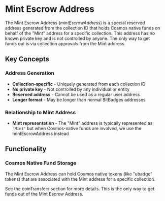 # Mint Escrow Address

The Mint Escrow Address (_mintEscrowAddress_) is a special reserved address generated from the collection ID that holds Cosmos native funds on behalf of the "Mint" address for a specific collection. This address has no known private key and is not controlled by anyone. The only way to get funds out is via collection approvals from the Mint address.

## Key Concepts

### Address Generation

-   **Collection-specific** - Uniquely generated from each collection ID
-   **No private key** - Not controlled by any individual or entity
-   **Reserved address** - Cannot be used as a regular user address
-   **Longer format** - May be longer than normal BitBadges addresses

### Relationship to Mint Address

-   **Mint representation** - The "Mint" address is typically represented as `"Mint"` but when Cosmos-native funds are involved, we use the mintEscrowAddress instead

## Functionality

### Cosmos Native Fund Storage

The Mint Escrow Address can hold Cosmos native tokens (like "ubadge" tokens) that are associated with the Mint address for a specific collection.

See the coinTransfers section for more details. This is the only way to get funds out of the Mint Escrow Address.
